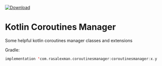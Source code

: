 [ ![Download](https://api.bintray.com/packages/sphc/KotlinCoroutinesManager/coroutinesmanager/images/download.svg?version=1.0.0) ](https://bintray.com/sphc/KotlinCoroutinesManager/coroutinesmanager/1.0.0/link)

# Kotlin Coroutines Manager
Some helpful kotlin coroutines manager classes and extensions


Gradle: 
```kotlin
implementation 'com.rasalexman.coroutinesmanager:coroutinesmanager:x.y.z'
```

